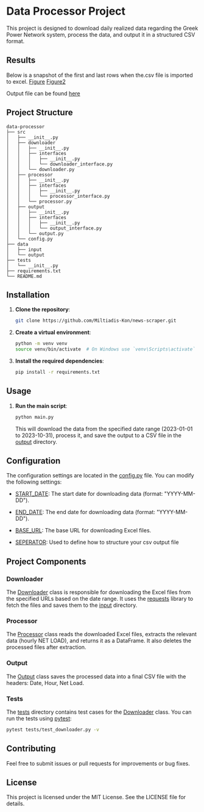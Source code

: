 # Data Processor Project

This project is designed to download daily realized data regarding the Greek Power Network system, process the data, and output it in a structured CSV format.

## Results
Below is a snapshot of the first and last rows when the.csv file is imported to excel.
[Figure](images/first_rows.png)
[Figure2](images/last_rows.png)

Output file can be found [here](https://github.com/Miltiadis-Kon/news-scraper/tree/main/data/output)
## Project Structure

```
data-processor
├── src
│   ├── __init__.py
│   ├── downloader
│   │   ├── __init__.py
│   │   ├── interfaces
│   │   │   ├── __init__.py
│   │   │   └── downloader_interface.py
│   │   └── downloader.py
│   ├── processor
│   │   ├── __init__.py
│   │   ├── interfaces
│   │   │   ├── __init__.py
│   │   │   └── processor_interface.py
│   │   └── processor.py
│   ├── output
│   │   ├── __init__.py
│   │   ├── interfaces
│   │   │   ├── __init__.py
│   │   │   └── output_interface.py
│   │   └── output.py
│   └── config.py
├── data
│   ├── input
│   └── output
├── tests
│   └── __init__.py
├── requirements.txt
└── README.md
```


## Installation

1. **Clone the repository**:
    ```sh
    git clone https://github.com/Miltiadis-Kon/news-scraper.git
    ```

2. **Create a virtual environment**:
    ```sh
    python -m venv venv
    source venv/bin/activate  # On Windows use `venv\Scripts\activate`
    ```

3. **Install the required dependencies**:
    ```sh
    pip install -r requirements.txt
    ```

## Usage

1. **Run the main script**:
    ```sh
    python main.py
    ```

    This will download the data from the specified date range (2023-01-01 to 2023-10-31), process it, and save the output to a CSV file in the [output](https://github.com/Miltiadis-Kon/news-scraper/tree/main/data/output) directory.

## Configuration

The configuration settings are located in the [config.py](https://github.com/Miltiadis-Kon/news-scraper/blob/main/src/config.py) file. You can modify the following settings:

- [START_DATE](https://github.com/Miltiadis-Kon/news-scraper/blob/main/src/config.py#L4): The start date for downloading data (format: "YYYY-MM-DD").
- [END_DATE](https://github.com/Miltiadis-Kon/news-scraper/blob/main/src/config.py#L5): The end date for downloading data (format: "YYYY-MM-DD").
- [BASE_URL](https://github.com/Miltiadis-Kon/news-scraper/blob/main/src/config.py#L8): The base URL for downloading Excel files.

- [SEPERATOR](https://github.com/Miltiadis-Kon/news-scraper/blob/main/src/config.py#L10): Used to define how to structure your csv output file


## Project Components

### Downloader

The [Downloader](https://github.com/Miltiadis-Kon/news-scraper/blob/main/src/downloader/downloader.py) class is responsible for downloading the Excel files from the specified URLs based on the date range. It uses the [requests](https://github.com/psf/requests) library to fetch the files and saves them to the [input](https://github.com/Miltiadis-Kon/news-scraper/tree/main/data/input) directory.

### Processor

The [Processor](https://github.com/Miltiadis-Kon/news-scraper/blob/main/src/processor/processor.py) class reads the downloaded Excel files, extracts the relevant data (hourly NET LOAD), and returns it as a DataFrame. It also deletes the processed files after extraction.

### Output

The [Output](https://github.com/Miltiadis-Kon/news-scraper/blob/main/src/output/output.py) class saves the processed data into a final CSV file with the headers: Date, Hour, Net Load.

### Tests

The [tests](https://github.com/Miltiadis-Kon/news-scraper/tree/main/tests) directory contains test cases for the [Downloader](https://github.com/Miltiadis-Kon/news-scraper/blob/main/src/downloader/downloader.py) class. You can run the tests using [pytest](https://github.com/pytest-dev/pytest):

```sh
pytest tests/test_downloader.py -v
```
## Contributing
Feel free to submit issues or pull requests for improvements or bug fixes.

## License
This project is licensed under the MIT License. See the LICENSE file for details.



